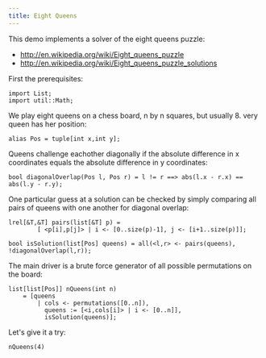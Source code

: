```yaml
---
title: Eight Queens
---
```


This demo implements a solver of the eight queens puzzle:
* <http://en.wikipedia.org/wiki/Eight_queens_puzzle>
* <http://en.wikipedia.org/wiki/Eight_queens_puzzle_solutions>

First the prerequisites:
```rascal-commands
import List;
import util::Math;
```

We play eight queens on a chess board, n by n squares, but usually 8.
very queen has her position:

```rascal-commands,continue
alias Pos = tuple[int x,int y];
```

Queens challenge eachother diagonally if the absolute difference
in x coordinates equals the absolute difference in y coordinates:

```rascal-commands,continue
bool diagonalOverlap(Pos l, Pos r) = l != r ==> abs(l.x - r.x) == abs(l.y - r.y);
```

One particular guess at a solution can be checked by simply comparing
all pairs of queens with one another for diagonal overlap:

```rascal-commands,continue
lrel[&T,&T] pairs(list[&T] p) =
        [ <p[i],p[j]> | i <- [0..size(p)-1], j <- [i+1..size(p)]];

bool isSolution(list[Pos] queens) = all(<l,r> <- pairs(queens), !diagonalOverlap(l,r));
```

The main driver is a brute force generator of all possible permutations on the board:
```rascal-commands,continue
list[list[Pos]] nQueens(int n) 
    = [queens 
        | cols <- permutations([0..n]),
          queens := [<i,cols[i]> | i <- [0..n]],
          isSolution(queens)];
```

Let's give it a try:

```rascal-shell-continue
nQueens(4)
```
